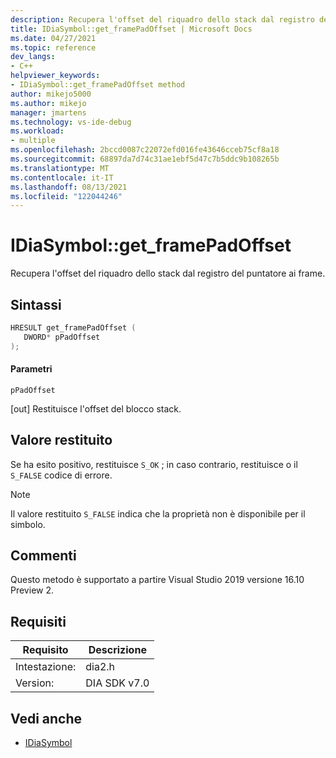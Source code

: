```yaml
---
description: Recupera l'offset del riquadro dello stack dal registro del puntatore ai frame.
title: IDiaSymbol::get_framePadOffset | Microsoft Docs
ms.date: 04/27/2021
ms.topic: reference
dev_langs:
- C++
helpviewer_keywords:
- IDiaSymbol::get_framePadOffset method
author: mikejo5000
ms.author: mikejo
manager: jmartens
ms.technology: vs-ide-debug
ms.workload:
- multiple
ms.openlocfilehash: 2bccd0087c22072efd016fe43646cceb75cf8a18
ms.sourcegitcommit: 68897da7d74c31ae1ebf5d47c7b5ddc9b108265b
ms.translationtype: MT
ms.contentlocale: it-IT
ms.lasthandoff: 08/13/2021
ms.locfileid: "122044246"
---
```

# <a name="idiasymbolget_framepadoffset"></a>IDiaSymbol::get_framePadOffset

Recupera l'offset del riquadro dello stack dal registro del puntatore ai frame.

## <a name="syntax"></a>Sintassi

```C++
HRESULT get_framePadOffset ( 
   DWORD* pPadOffset
);
```

#### <a name="parameters"></a>Parametri

 `pPadOffset`

[out] Restituisce l'offset del blocco stack.

## <a name="return-value"></a>Valore restituito

 Se ha esito positivo, restituisce `S_OK` ; in caso contrario, restituisce o il `S_FALSE` codice di errore.

> [!NOTE]
> Il valore restituito `S_FALSE` indica che la proprietà non è disponibile per il simbolo.

## <a name="remarks"></a>Commenti

Questo metodo è supportato a partire Visual Studio 2019 versione 16.10 Preview 2.

## <a name="requirements"></a>Requisiti

|Requisito|Descrizione|
|-----------------|-----------------|
|Intestazione:|dia2.h|
|Version:|DIA SDK v7.0|

## <a name="see-also"></a>Vedi anche
- [IDiaSymbol](../../debugger/debug-interface-access/idiasymbol.md)
